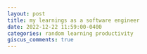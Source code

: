 ```yaml
---
layout: post
title: my learnings as a software engineer
date: 2022-12-22 11:59:00-0400
categories: random learning productivity
giscus_comments: true
---
```

